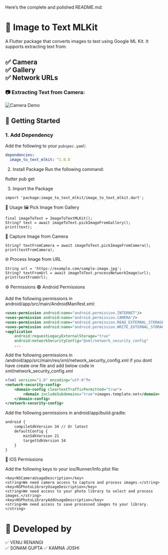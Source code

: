 Here’s the complete and polished README.md:


# 📸 Image to Text MLKit

A Flutter package that converts images to text using Google ML Kit. It supports extracting text from:

✅ Camera  
✅ Gallery  
✅ Network URLs
---
### 📷 Extracting Text from Camera:
![Camera Demo](https://raw.githubusercontent.com/your-username/image_to_text_assets/main/camera.gif)

## 🚀 Getting Started

### 1. **Add Dependency**
Add the following to your `pubspec.yaml`:
``` yaml
dependencies:
  image_to_text_mlkit: ^1.0.0
  ```
2. Install Package
Run the following command:

flutter pub get

3. Import the Package
``` package
import 'package:image_to_text_mlkit/image_to_text_mlkit.dart';
```

📖 Usage
🖼️ Pick Image from Gallery
``` example gallery image to text
final imageToText = ImageToTextMLKit();
String? text = await imageToText.pickImageFromGallery();
print(text);
```


📸 Capture Image from Camera
``` example camera image to text
String? textFromCamera = await imageToText.pickImageFromCamera();
print(textFromCamera);
```

🌐 Process Image from URL
``` example network url image to text
String url = 'https://example.com/sample-image.jpg';
String? textFromUrl = await imageToText.processNetworkImage(url);
print(textFromUrl);
```


⚙️ Permissions
🟢 Android Permissions

Add the following permissions in android/app/src/main/AndroidManifest.xml:

``` xml
<uses-permission android:name="android.permission.INTERNET"/>
<uses-permission android:name="android.permission.CAMERA"/>
<uses-permission android:name="android.permission.READ_EXTERNAL_STORAGE"/>
<uses-permission android:name="android.permission.WRITE_EXTERNAL_STORAGE"/>
<application
    android:requestLegacyExternalStorage="true"
    android:networkSecurityConfig="@xml/network_security_config"
    ...
 ```
    
Add the following permissions in  /android/app/src/main/res/xml/network_security_config.xml
if you dont have create one file and add below code in xml/network_security_config.xml

``` network_security_config.xml
<?xml version="1.0" encoding="utf-8"?>
<network-security-config>
    <domain-config cleartextTrafficPermitted="true">
        <domain includeSubdomains="true">images.template.net</domain>
    </domain-config>
</network-security-config>
```

Add the following permissions in android/app/build.gradle:

``` xml
android {
    compileSdkVersion 34 // Or latest
    defaultConfig {
        minSdkVersion 21
        targetSdkVersion 34
    }
}
```
🍎 iOS Permissions

Add the following keys to your ios/Runner/Info.plist file:

``` plist
<key>NSCameraUsageDescription</key>
<string>We need camera access to capture and process images.</string>
<key>NSPhotoLibraryUsageDescription</key>
<string>We need access to your photo library to select and process images.</string>
<key>NSPhotoLibraryAddUsageDescription</key>
<string>We need access to save processed images to your library.</string>

```

# 📸 Developed by
✅ VENU RENANGI  
✅ SONAM GUPTA
✅ KAMNA JOSHI